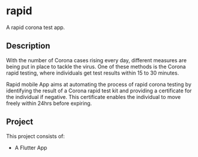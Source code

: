 # rapid

A rapid corona test app.

## Description

With the number of Corona cases rising every day, different measures are being put in place to tackle the virus.
One of these  methods is the Corona rapid testing, where individuals get test results within 15 to 30 minutes.

Rapid mobile App aims at automating the process of rapid corona testing by identifying the result of a Corona 
rapid test kit and providing a certificate for the individual if negative. This certificate enables the individual
to move freely within 24hrs before expiring.


## Project

This project consists of:

- A Flutter App